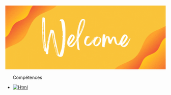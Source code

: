 <p align="center">
<img src="Profile_Banner.gif" alt="hi" class="inline"/>
</p>
<ul>
  <li style="list-style-type: none;"><p>Compétences</p></li>
  <li>
    <a href="https://"><img src="https://img.shields.io/badge/Html-fe7d37?logo=HTML5&logoColor=fff" alt="Html"></a>
  </li> 
</ul>
